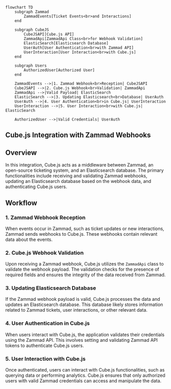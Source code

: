 ```mermaid
flowchart TD
    subgraph Zammad
        ZammadEvents[Ticket Events<br>and Interactions]
    end

    subgraph CubeJS
        CubeJSAPI[Cube.js API]
        ZammadApi[ZammadApi Class<br>for Webhook Validation]
        ElasticSearch[Elasticsearch Database]
        UserAuth[User Authentication<br>with Zammad API]
        UserInteraction[User Interaction<br>with Cube.js]
    end

    subgraph Users
        AuthorizedUser[Authorized User]
    end

    ZammadEvents -->|1. Zammad Webhook<br>Reception| CubeJSAPI
    CubeJSAPI -->|2. Cube.js Webhook<br>Validation| ZammadApi
    ZammadApi -->|Valid Payload| ElasticSearch
    ElasticSearch -->|3. Updating Elasticsearch<br>Database| UserAuth
    UserAuth -->|4. User Authentication<br>in Cube.js| UserInteraction
    UserInteraction -->|5. User Interaction<br>with Cube.js| ElasticSearch

    AuthorizedUser -->|Valid Credentials| UserAuth
```


## Cube.js Integration with Zammad Webhooks

## Overview

In this integration, Cube.js acts as a middleware between Zammad, an open-source ticketing system, and an Elasticsearch database. The primary functionalities include receiving and validating Zammad webhooks, updating an Elasticsearch database based on the webhook data, and authenticating Cube.js users.

## Workflow

### 1\. Zammad Webhook Reception

When events occur in Zammad, such as ticket updates or new interactions, Zammad sends webhooks to Cube.js. These webhooks contain relevant data about the events.

### 2\. Cube.js Webhook Validation

Upon receiving a Zammad webhook, Cube.js utilizes the `ZammadApi` class to validate the webhook payload. The validation checks for the presence of required fields and ensures the integrity of the data received from Zammad.

### 3\. Updating Elasticsearch Database

If the Zammad webhook payload is valid, Cube.js processes the data and updates an Elasticsearch database. This database likely stores information related to Zammad tickets, user interactions, or other relevant data.

### 4\. User Authentication in Cube.js

When users interact with Cube.js, the application validates their credentials using the Zammad API. This involves setting and validating Zammad API tokens to authenticate Cube.js users.

### 5\. User Interaction with Cube.js

Once authenticated, users can interact with Cube.js functionalities, such as querying data or performing analytics. Cube.js ensures that only authorized users with valid Zammad credentials can access and manipulate the data.

